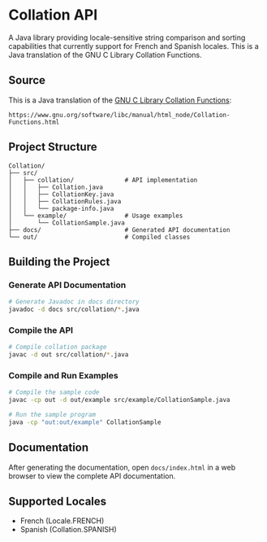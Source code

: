 # Collation API

A Java library providing locale-sensitive string comparison and sorting capabilities that currently support for French and Spanish locales. This is a Java translation of the GNU C Library Collation Functions.

## Source
This is a Java translation of the [GNU C Library Collation Functions](https://www.gnu.org/software/libc/manual/html_node/Collation-Functions.html):
```
https://www.gnu.org/software/libc/manual/html_node/Collation-Functions.html
```

## Project Structure
```
Collation/
├── src/
│   ├── collation/              # API implementation
│   │   ├── Collation.java
│   │   ├── CollationKey.java
│   │   ├── CollationRules.java
│   │   └── package-info.java
│   └── example/                # Usage examples
│       └── CollationSample.java
├── docs/                       # Generated API documentation
└── out/                        # Compiled classes
```

## Building the Project

### Generate API Documentation
```bash
# Generate Javadoc in docs directory
javadoc -d docs src/collation/*.java
```

### Compile the API
```bash
# Compile collation package
javac -d out src/collation/*.java
```

### Compile and Run Examples
```bash
# Compile the sample code
javac -cp out -d out/example src/example/CollationSample.java

# Run the sample program
java -cp "out:out/example" CollationSample
```

## Documentation
After generating the documentation, open `docs/index.html` in a web browser to view the complete API documentation.

## Supported Locales
- French (Locale.FRENCH)
- Spanish (Collation.SPANISH)
